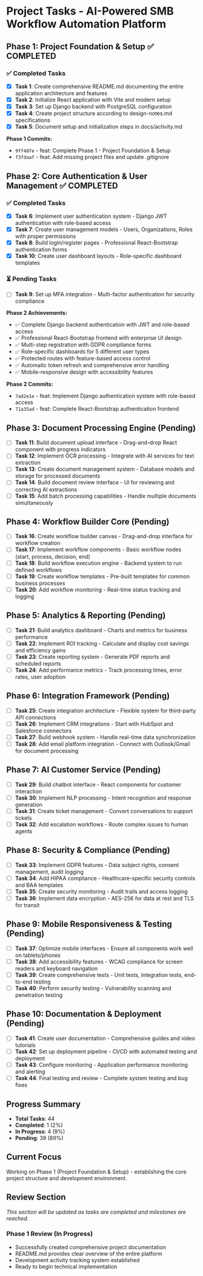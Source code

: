 # Project Tasks - AI-Powered SMB Workflow Automation Platform

## Phase 1: Project Foundation & Setup ✅ COMPLETED

### ✅ Completed Tasks
- [x] **Task 1**: Create comprehensive README.md documenting the entire application architecture and features
- [x] **Task 2**: Initialize React application with Vite and modern setup
- [x] **Task 3**: Set up Django backend with PostgreSQL configuration  
- [x] **Task 4**: Create project structure according to design-notes.md specifications
- [x] **Task 5**: Document setup and initialization steps in docs/activity.md

**Phase 1 Commits:**
- `9ff48fe` - feat: Complete Phase 1 - Project Foundation & Setup
- `f3fdaaf` - feat: Add missing project files and update .gitignore

## Phase 2: Core Authentication & User Management ✅ COMPLETED

### ✅ Completed Tasks
- [x] **Task 6**: Implement user authentication system - Django JWT authentication with role-based access
- [x] **Task 7**: Create user management models - Users, Organizations, Roles with proper permissions
- [x] **Task 8**: Build login/register pages - Professional React-Bootstrap authentication forms
- [x] **Task 10**: Create user dashboard layouts - Role-specific dashboard templates

### ⏳ Pending Tasks
- [ ] **Task 9**: Set up MFA integration - Multi-factor authentication for security compliance

**Phase 2 Achievements:**
- ✅ Complete Django backend authentication with JWT and role-based access
- ✅ Professional React-Bootstrap frontend with enterprise UI design
- ✅ Multi-step registration with GDPR compliance forms
- ✅ Role-specific dashboards for 5 different user types
- ✅ Protected routes with feature-based access control
- ✅ Automatic token refresh and comprehensive error handling
- ✅ Mobile-responsive design with accessibility features

**Phase 2 Commits:**
- `7ad2e1e` - feat: Implement Django authentication system with role-based access
- `71a35ad` - feat: Complete React-Bootstrap authentication frontend

## Phase 3: Document Processing Engine (Pending)

- [ ] **Task 11**: Build document upload interface - Drag-and-drop React component with progress indicators
- [ ] **Task 12**: Implement OCR processing - Integrate with AI services for text extraction
- [ ] **Task 13**: Create document management system - Database models and storage for processed documents
- [ ] **Task 14**: Build document review interface - UI for reviewing and correcting AI extractions
- [ ] **Task 15**: Add batch processing capabilities - Handle multiple documents simultaneously

## Phase 4: Workflow Builder Core (Pending)

- [ ] **Task 16**: Create workflow builder canvas - Drag-and-drop interface for workflow creation
- [ ] **Task 17**: Implement workflow components - Basic workflow nodes (start, process, decision, end)
- [ ] **Task 18**: Build workflow execution engine - Backend system to run defined workflows
- [ ] **Task 19**: Create workflow templates - Pre-built templates for common business processes
- [ ] **Task 20**: Add workflow monitoring - Real-time status tracking and logging

## Phase 5: Analytics & Reporting (Pending)

- [ ] **Task 21**: Build analytics dashboard - Charts and metrics for business performance
- [ ] **Task 22**: Implement ROI tracking - Calculate and display cost savings and efficiency gains
- [ ] **Task 23**: Create reporting system - Generate PDF reports and scheduled reports
- [ ] **Task 24**: Add performance metrics - Track processing times, error rates, user adoption

## Phase 6: Integration Framework (Pending)

- [ ] **Task 25**: Create integration architecture - Flexible system for third-party API connections
- [ ] **Task 26**: Implement CRM integrations - Start with HubSpot and Salesforce connectors
- [ ] **Task 27**: Build webhook system - Handle real-time data synchronization
- [ ] **Task 28**: Add email platform integration - Connect with Outlook/Gmail for document processing

## Phase 7: AI Customer Service (Pending)

- [ ] **Task 29**: Build chatbot interface - React components for customer interaction
- [ ] **Task 30**: Implement NLP processing - Intent recognition and response generation
- [ ] **Task 31**: Create ticket management - Convert conversations to support tickets
- [ ] **Task 32**: Add escalation workflows - Route complex issues to human agents

## Phase 8: Security & Compliance (Pending)

- [ ] **Task 33**: Implement GDPR features - Data subject rights, consent management, audit logging
- [ ] **Task 34**: Add HIPAA compliance - Healthcare-specific security controls and BAA templates
- [ ] **Task 35**: Create security monitoring - Audit trails and access logging
- [ ] **Task 36**: Implement data encryption - AES-256 for data at rest and TLS for transit

## Phase 9: Mobile Responsiveness & Testing (Pending)

- [ ] **Task 37**: Optimize mobile interfaces - Ensure all components work well on tablets/phones
- [ ] **Task 38**: Add accessibility features - WCAG compliance for screen readers and keyboard navigation
- [ ] **Task 39**: Create comprehensive tests - Unit tests, integration tests, end-to-end testing
- [ ] **Task 40**: Perform security testing - Vulnerability scanning and penetration testing

## Phase 10: Documentation & Deployment (Pending)

- [ ] **Task 41**: Create user documentation - Comprehensive guides and video tutorials
- [ ] **Task 42**: Set up deployment pipeline - CI/CD with automated testing and deployment
- [ ] **Task 43**: Configure monitoring - Application performance monitoring and alerting
- [ ] **Task 44**: Final testing and review - Complete system testing and bug fixes

## Progress Summary

- **Total Tasks**: 44
- **Completed**: 1 (2%)
- **In Progress**: 4 (9%)
- **Pending**: 39 (89%)

## Current Focus

Working on Phase 1 (Project Foundation & Setup) - establishing the core project structure and development environment.

## Review Section

*This section will be updated as tasks are completed and milestones are reached.*

### Phase 1 Review (In Progress)
- Successfully created comprehensive project documentation
- README.md provides clear overview of the entire platform
- Development activity tracking system established
- Ready to begin technical implementation